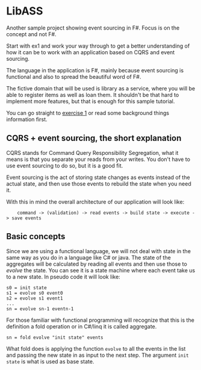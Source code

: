 # LibASS
Another sample project showing event sourcing in F#. Focus is on the concept and not F#.

Start with ex1 and work your way through to get a better understanding of how it can be to work with an application based on CQRS and event sourcing.

The language in the application is F#, mainly because event sourcing is functional and also to spread the beautiful word of F#.

The fictive domain that will be used is library as a service, where you will be able to register items as well as loan them. It shouldn't be that hard to implement more features, but that is enough for this sample tutorial.

You can go straight to [exercise 1](ex1/README.md) or read some background things information first.

## CQRS + event sourcing, the short explanation

CQRS stands for Command Query Responsibility Segregation, what it means is that you separate your reads from your writes. You don't have to use event sourcing to do so, but it is a good fit.

Event sourcing is the act of storing state changes as events instead of the actual state, and then use those events to rebuild the state when you need it.

With this in mind the overall architecture of our application will look like:

```
    command -> (validation) -> read events -> build state -> execute -> save events
```

## Basic concepts

Since we are using a functional language, we will not deal with state in the same way as you do in a language like C# or java. The state of the aggregates will be calculated by reading all events and then use those to *evolve* the state. You can see it is a state machine where each event take us to a new state. In pseudo code it will look like:

```
s0 = init state
s1 = evolve s0 event0
s2 = evolve s1 event1
...
sn = evolve sn-1 eventn-1
```

For those familiar with functional programming will recognize that this is the definition a fold operation or in C#/linq it is called aggregate.

```
sn = fold evolve "init state" events
```

What fold does is applying the function `evolve` to all the events in the list and passing the new state in as input to the next step. The argument `init state` is what is used as base state.

